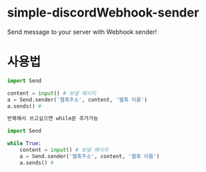 # simple-discordWebhook-sender
Send message to your server with Webhook sender!

# 사용법
```python
import Send

content = input() # 보낼 메시지
a = Send.sender('웹훅주소', content, '웹훅 이름')
a.sends() # 

반복해서 쓰고싶으면 while문 추가가능

import Send

while True:
    content = input() # 보낼 메시지
    a = Send.sender('웹훅주소', content, '웹훅 이름')
    a.sends() # 

